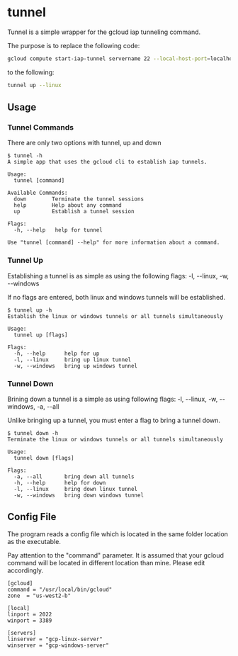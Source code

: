 # tunnel

Tunnel is a simple wrapper for the gcloud iap tunneling command.

The purpose is to replace the following code:

```bash
gcloud compute start-iap-tunnel servername 22 --local-host-port=localhost:2222 --zone us-east-4
```

to the following:

```bash
tunnel up --linux
```

## Usage

### Tunnel Commands

There are only two options with tunnel, up and down

```text
$ tunnel -h
A simple app that uses the gcloud cli to establish iap tunnels.

Usage:
  tunnel [command]

Available Commands:
  down        Terminate the tunnel sessions
  help        Help about any command
  up          Establish a tunnel session

Flags:
  -h, --help   help for tunnel

Use "tunnel [command] --help" for more information about a command.
```

### Tunnel Up

Establishing a tunnel is as simple as using the following flags: -l, --linux, -w, --windows

If no flags are entered, both linux and windows tunnels will be established.

```text
$ tunnel up -h
Establish the linux or windows tunnels or all tunnels simultaneously

Usage:
  tunnel up [flags]

Flags:
  -h, --help      help for up
  -l, --linux     bring up linux tunnel
  -w, --windows   bring up windows tunnel
```

### Tunnel Down

Brining down a tunnel is a simple as using following flags: -l, --linux, -w, --windows, -a, --all

Unlike bringing up a tunnel, you must enter a flag to bring a tunnel down.

```text
$ tunnel down -h
Terminate the linux or windows tunnels or all tunnels simultaneously

Usage:
  tunnel down [flags]

Flags:
  -a, --all       bring down all tunnels
  -h, --help      help for down
  -l, --linux     bring down linux tunnel
  -w, --windows   bring down windows tunnel
```

## Config File

The program reads a config file which is located in the same folder location as the executable.

Pay attention to the "command" parameter.  It is assumed that your gcloud command will be located in different location than mine.  Please edit accordingly.

```text
[gcloud]
command = "/usr/local/bin/gcloud"
zone  = "us-west2-b"

[local]
linport = 2022
winport = 3389

[servers]
linserver = "gcp-linux-server"
winserver = "gcp-windows-server"
```
